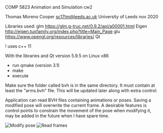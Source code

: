 COMP 5823 Animation and Simulation cw2

Thomas Moreno Cooper sc17tm@leeds.ac.uk
University of Leeds 
nov 2020

Libraries used:
glm
https://glm.g-truc.net/0.9.2/api/a00001.html
Eigen
http://eigen.tuxfamily.org/index.php?title=Main_Page
glu
https://www.opengl.org/resources/libraries/
Qt

! uses c++ 11 

With the libraries and Qt version 5.9.5 on Linux x86
- run qmake (version 3.1)
- make
- execute

Make sure the folder called bvh is in the same directory. It must contain at least the "arms.bvh" file. This will be updated later along with extra control.

Application can read BVH files containing animations or poses. Saving a modified pose will overwrite the current frame. A desirable features is control points to constrain the movement of the pose when modifying it, may be added in the future when I have spare time.

![Modify pose](https://media.giphy.com/media/sH9Cq1mNDGGmPt0iUl/giphy.gif)
![Read frames](https://media.giphy.com/media/g7ARO3z9g24y60mfT0/giphy.gif)
